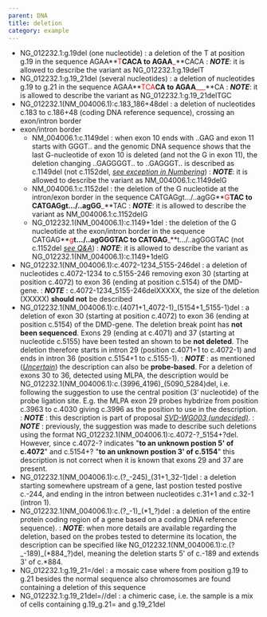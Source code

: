 ```yaml
---
parent: DNA
title: deletion
category: example
---
```


*	NG\_012232.1:g.19del (one nucleotide)
	:	a deletion of the T at position g.19 in the sequence AGAA**<font color="red">T</font>**CACA to AGAA**<font color="red">_</font>**CACA
	:	_**NOTE**_: it is allowed to describe the variant as NG\_012232.1:g.19delT 
*	NG\_012232.1:g.19\_21del (several nucleotides)
	:	a deletion of nucleotides g.19 to g.21 in the sequence AGAA**<font color="red">TCA</font>**CA to AGAA**<font color="red">___</font>**CA
	:	_**NOTE**_: it is allowed to describe the variant as NG\_012232.1:g.19\_21delTGC 
*	NG\_012232.1(NM\_004006.1):c.183\_186+48del
	:	a deletion of nucleotides c.183 to c.186+48 (coding DNA reference sequence), crossing an exon/intron border
*	exon/intron border
	*	NM\_004006.1:c.1149del
		:	when exon 10 ends with ..GAG and exon 11 starts with GGGT.. and the genomic DNA sequence shows that the last G-nucleotide of exon 10 is deleted (and not the G in exon 11), the deletion changing ..GAGGGGT.. to ..GAGGGT.. is described as c.1149del (not c.1152del, [_see exception in Numbering_](/bg-material/numbering/#DNAc))
		:	_**NOTE**_: it is allowed to describe the variant as NM\_004006.1:c.1149delG
	*	NM\_004006.1:c.1152del
		: the deletion of the G nucleotide at the intron/exon border in the sequence CATGAGgt.../..agGG**<font color="red">G</font>**TAC to CATGAGgt.../..agGG**<font color="red">_</font>**TAC
		:	_**NOTE**_: it is allowed to describe the variant as NM\_004006.1:c.1152delG
	*	NG\_012232.1(NM\_004006.1):c.1149+1del
		:	the deletion of the G nucleotide at the exon/intron border in the sequence CATGAG**<font color="red">g</font>**t.../..agGGGTAC to CATGAG**<font color="red">_</font>**t.../..agGGGTAC (not c.1152del [_see Q&A_](/recommendations/DNA/variant/deletion/#6del))
		:	_**NOTE**_: it is allowed to describe the variant as NG\_012232.1(NM\_004006.1):c.1149+1delG
*	NG\_012232.1(NM\_004006.1):c.4072-1234\_5155-246del
	:	a deletion of nucleotides c.4072-1234 to c.5155-246 removing exon 30 (starting at position c.4072) to exon 36 (ending at position c.5154) of the DMD-gene.
	:	_**NOTE**_ : c.4072-1234\_5155-246delXXXXX, the size of the deletion (XXXXX) **should not** be described
*	NG\_012232.1(NM\_004006.1):c.(4071+1\_4072-1)\_(5154+1\_5155-1)del
	:	a deletion of exon 30 (starting at position c.4072) to exon 36 (ending at position c.5154) of the DMD-gene. The deletion break point has **not been sequenced**. Exons 29 (ending at c.4071) and 37 (starting at nucleotide c.5155) have been tested an shown to be **not deleted**. The deletion therefore starts in intron 29 (position c.4071+1 to c.4072-1) and ends in intron 36 (position c.5154+1 to c.5155-1).
	:	_**NOTE**_ : as mentioned ([_Uncertain_](/recommendations/uncertain/)) the description can also be **probe-based**. For a deletion of exons 30 to 36, detected using MLPA, the description would be NG\_012232.1(NM\_004006.1):c.(3996\_4196)\_(5090\_5284)del, i.e. following the suggestion to use the central position (3’ nucleotide) of the probe ligation site. E.g. the MLPA exon 29 probes hybdrize from position c.3963 to c.4030 giving c.3996 as the position to use in the description.
	:	_**NOTE**_ : this description is part of proposal [_SVD-WG003 (undecided)_](/bg-material/consultation/svd-wg003).
	:	_**NOTE**_ : previously, the suggestion was made to describe such deletions using the format NG\_012232.1(NM\_004006.1):c.4072-?\_5154+?del. However, since c.4072-? indicates "**to an unknown postion 5' of c.4072**" and c.5154+? "**to an unknown postion 3' of c.5154**" this description is not correct when it is known that exons 29 and 37 are present.
*	NG\_012232.1(NM\_004006.1):c.(?\_-245)\_(31+1\_32-1)del
	:	a deletion starting somewhere upstream of a gene, last postion tested postive c.-244, and ending in the intron between nucleotides c.31+1 and c.32-1 (intron 1).
*	NG\_012232.1(NM\_004006.1):c.(?\_-1)\_(\*1\_?)del
	:	a deletion of the entire protein coding region of a gene based on a coding DNA reference sequence).
	:	_**NOTE**_: when more details are available regarding the deletion, based on the probes tested to determine its location, the description can be specified like NG\_012232.1(NM\_004006.1):c.(?\_-189)\_(\*884\_?)del, meaning the deletion starts 5' of c.-189 and extends 3' of c.\*884.
*	NG\_012232.1:g.19\_21=/del
	:	a mosaic case where from position g.19 to g.21 besides the normal sequence also chromosomes are found containing a deletion of this sequence
*	NG\_012232.1:g.19\_21del=//del
	:	a chimeric case, i.e. the sample is a mix of cells containing g.19\_g.21= and g.19\_21del
